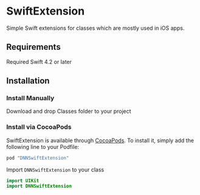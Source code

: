 # SwiftExtension

Simple Swift extensions for classes which are mostly used in iOS apps.

## Requirements
Required Swift 4.2 or later

## Installation

### Install Manually
Download and drop Classes folder to your project

### Install via CocoaPods
SwiftExtension is available through [CocoaPods](http://cocoapods.org). To install
it, simply add the following line to your Podfile:

```ruby
pod "DNNSwiftExtension"
```
Import `DNNSwiftExtension` to your class

``` swift
import UIKit
import DNNSwiftExtension
```